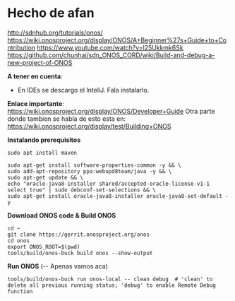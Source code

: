 # Hecho de afan #

http://sdnhub.org/tutorials/onos/
https://wiki.onosproject.org/display/ONOS/A+Beginner%27s+Guide+to+Contribution
https://www.youtube.com/watch?v=l25Ukkmk6Sk
https://github.com/chunhai/sdn_ONOS_CORD/wiki/Build-and-debug-a-new-project-of-ONOS

**A tener en cuenta**:
* En IDEs se descargo el InteliJ. Fala instalarlo.

**Enlace importante**: https://wiki.onosproject.org/display/ONOS/Developer+Guide
Otra parte donde tambien se habla de esto esta en: https://wiki.onosproject.org/display/test/Building+ONOS


**Instalando prerequisitos**

```
sudo apt install maven

sudo apt-get install software-properties-common -y && \
sudo add-apt-repository ppa:webupd8team/java -y && \
sudo apt-get update && \
echo "oracle-java8-installer shared/accepted-oracle-license-v1-1 select true" | sudo debconf-set-selections && \
sudo apt-get install oracle-java8-installer oracle-java8-set-default -y
```

**Download ONOS code & Build ONOS**

```
cd ~
git clone https://gerrit.onosproject.org/onos
cd onos
export ONOS_ROOT=$(pwd)
tools/build/onos-buck build onos --show-output
```

**Run ONOS**  (-- Apenas vamos aca)

```
tools/build/onos-buck run onos-local -- clean debug  # 'clean' to delete all previous running status; 'debug' to enable Remote Debug function
```